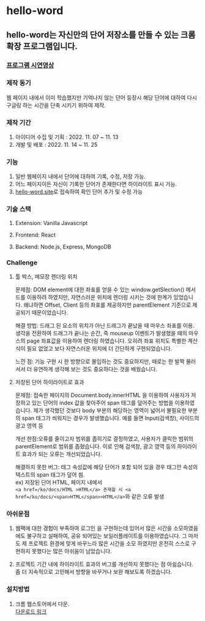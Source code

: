 # hello-word

## hello-word는 자신만의 단어 저장소를 만들 수 있는 크롬 확장 프로그램입니다.

### [프로그램 시연영상](https://www.youtube.com/watch?v=qlRR_pKAJOw)

### 제작 동기

웹 페이지 내에서 이미 학습했지만 기억나지 않는 단어 등장시 해당 단어에 대하여 다시 구글링 하는 시간을 단축 시키기 위하여 제작.

### 제작 기간

1. 아이디어 수집 및 기획 : 2022. 11. 07 ~ 11. 13
2. 개발 및 배포 : 2022. 11. 14 ~ 11. 25

### 기능

1. 일반 웹페이지 내에서 단어에 대하여 기록, 수정, 저장 가능.
2. 어느 페이지이든 자신이 기록한 단어가 존재한다면 하이라이트 표시 가능.
3. [hello-word.site](https://www.hello-word.site/)로 접속하여 확인 단어 추가 및 수정 가능

### 기술 스택

1. Extension: Vanilla Javascript

2. Frontend: React

3. Backend: Node.js, Express, MongoDB

### Challenge

1. 툴 박스, 메모장 렌더링 위치

   문제점: DOM element에 대한 좌표를 얻을 수 있는 window.getSlection() 메서드를 이용하려 하였지만, 자연스러운 위치에 렌더링 시키는 것에 한계가 있었습니다. 왜냐하면 Offset, Client 등의 좌표를 제공하지만 parentElement 기준으로 제공되기 때문이었습니다.

   해결 방법: 드래그 된 요소의 위치가 아닌 드래그가 끝났을 때 마우스 좌표를 이용.
   생각을 전환하여 드래그가 끝나는 순간, 즉 mouseup 이벤트가 발생했을 때의 마우스의 page 좌표값을 이용하여 렌더링 하였습니다. 오히려 좌표 위치도 특별한 계산식이 필요 없었고 보다 자연스러운 위치에 더 간단하게 구현되었습니다.

   느낀 점: 기능 구현 시 한 방향으로 몰입하는 것도 중요하지만, 때로는 한 발짝 물러서서 더 유연하게 생각해 보는 것도 중요하다는 것을 배웠습니다.

2. 저장된 단어 하이라이트로 효과

   문제점: 접속한 페이지의 Document.body.innerHTML 을 이용하여 사용자가 저장하고 있는 단어의 index 값을 찾아주어 span 태그를 덮어주는 방법을 이용하였습니다.
   제가 생각했던 것보다 body 부분의 해당하는 영역이 넓어서 불필요한 부분의 span 태그가 씌워지는 경우가 발생했습니다. 예를 들면 Input(검색창), 사이드의 광고 영역 등

   개선 한점:오류를 줄이고자 범위를 좁히기로 결정하였고, 사용자가 클릭한 범위의 parentElement로 범위를 좁혔습니다. 이로 인해 검색창, 광고 영역 등의 하이라이트 효과가 되는 오류는 개선되었습니다.

   해결하지 못한 버그: 태그 속성값에 해당 단어가 포함 되어 있을 경우 태그안 속성의 텍스트의 span 태그가 덮어 씜.  
   ex) 저장된 단어 HTML, 페이지 내에서  
    `<a href=/ko/docs/HTML >HTML</a> 존재할 시 <a href=/ko/docs/<span>HTML</span>>HTML</a>`와 같은 오류 발생

### 아쉬운점

1. 웹팩에 대한 경험이 부족하여 로그인 을 구현하는데 있어서 많은 시간을 소모하였음에도 불구하고 실패하여, 공유 되어있는 보일러플레이트를 이용하였습니다. 그 마저도 제 프로젝트 환경에 맞게 바꾸느라 많은 시간을 소모 하였지만 온전히 스스로 구현하지 못했다는 많은 아쉬움이 남았습니다.

2. 프로젝트 기간 내에 하이라이트 효과의 버그를 개선하지 못했다는 점 아쉽습니다. 좀 더 지속적으로 고민해서 방향을 바꾸거나 보완 해보도록 하겠습니다.

### 설치방법

1. 크롬 웹스토어에서 다운.  
   [다운로드 링크](https://chrome.google.com/webstore/detail/hello-word/pegeamjammjhpgdddkbbpfodepbflnfn/related?hl=ko&authuser=0)
